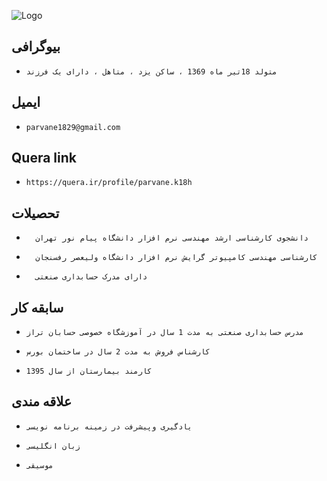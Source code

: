 ![Logo](https://parvanekh.github.io/Untitled1.png)

###

بیوگرافی
---
+     متولد 18تیر ماه 1369 ، ساکن یزد ، متاهل ، دارای یک فرزند 


###

ایمیل
---
+     parvane1829@gmail.com


###

Quera link
---
+     https://quera.ir/profile/parvane.k18h


###

تحصیلات
---
+       دانشجوی کارشناسی ارشد مهندسی نرم افزار دانشگاه پیام نور تهران
+       کارشناسی مهندسی کامپیوتر گرایش نرم افزار دانشگاه ولیعصر رفسنجان
+       دارای مدرک حسابداری صنعتی 


###

سابقه کار
---
+     مدرس حسابداری صنعتی به مدت 1 سال در آموزشگاه خصوصی حسابان تراز

+     کارشناس فروش به مدت 2 سال در ساختمان بورس
 
+     کارمند بیمارستان از سال 1395 


###

علاقه مندی
---
+     یادگیری وپیشرفت در زمینه برنامه نویسی
  
+     زبان انگلیسی

+     موسیقی
